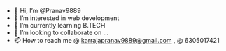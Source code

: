 - 👋 Hi, I’m @Pranav9889
- 👀 I’m interested in web development
- 🌱 I’m currently learning B.TECH
- 💞️ I’m looking to collaborate on ...
- 📫 How to reach me @ karrajapranav9889@gmail.com  , @ 6305017421

<!---
Pranav9889/Pranav9889 is a ✨ special ✨ repository because its `README.md` (this file) appears on your GitHub profile.
You can click the Preview link to take a look at your changes.
--->
